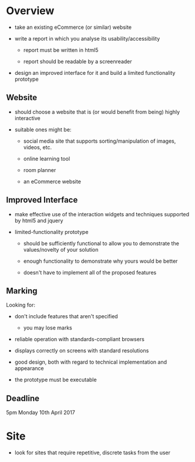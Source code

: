 # Overview

* take an existing eCommerce (or similar) website

* write a report in which you analyse its usability/accessibility

    * report must be written in html5

    * report should be readable by a screenreader

* design an improved interface for it and build a limited functionality prototype

## Website

* should choose a website that is (or would benefit from being) highly interactive

* suitable ones might be:

    * social media site that supports sorting/manipulation of images, videos, etc.

    * online learning tool

    * room planner

    * an eCommerce website

## Improved Interface

* make effective use of the interaction widgets and techniques supported by html5 and jquery

* limited-functionality prototype

    * should be sufficiently functional to allow you to demonstrate the values/novelty of your solution

    * enough functionality to demonstrate why yours would be better

    * doesn't have to implement all of the proposed features

## Marking

Looking for:

* don't include features that aren't specified

    * you may lose marks

* reliable operation with standards-compliant browsers

* displays correctly on screens with standard resolutions

* good design, both with regard to technical implementation and appearance

* the prototype must be executable

## Deadline

5pm Monday 10th April 2017

# Site

* look for sites that require repetitive, discrete tasks from the user
